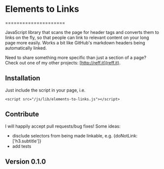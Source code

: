 # Elements to Links
=====================

JavaScript library that scans the page for header tags and converts them to links on the fly, so that people can link to relevant content on your long page more easily. Works a bit like GitHub's markdown headers being automatically linked.

Need to share something more specific than just a section of a page? Check out one of my other projects: [http://reff.it](reff.it).

## Installation

Just include the script in your page, i.e.

`<script src="/js/lib/elements-to-links.js"></script>`

## Contribute

I will happily accept pull requests/bug fixes! Some ideas:

* disclude selectors from being made linkable, e.g. {doNotLink: ['h3.subtitle']}
* add tests

## Version 0.1.0
